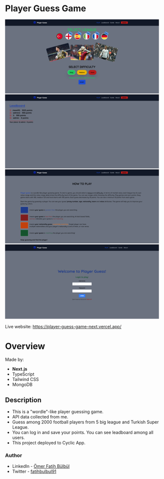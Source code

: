 # Player Guess Game

![](./screenshot.png)
![](./screenshot2.png)
![](./screenshot3.png)
![](./screenshot4.png)

Live website: https://player-guess-game-next.vercel.app/

# Overview

Made by:

- **Next.js**
- TypeScript
- Tailwind CSS
- MongoDB

## Description

- This is a "wordle"-like player guessing game.
- API data collected from me.
- Guess among 2000 football players from 5 big league and Turkish Super League.
- You can log in and save your points. You can see leadboard among all users.
- This project deployed to Cyclic App.

### Author

- LinkedIn - [Ömer Fatih Bülbül](https://www.linkedin.com/in/ömer-fatih-bülbül-74a890236/)
- Twitter - [fatihbulbul91](https://twitter.com/fatihbulbul91)
